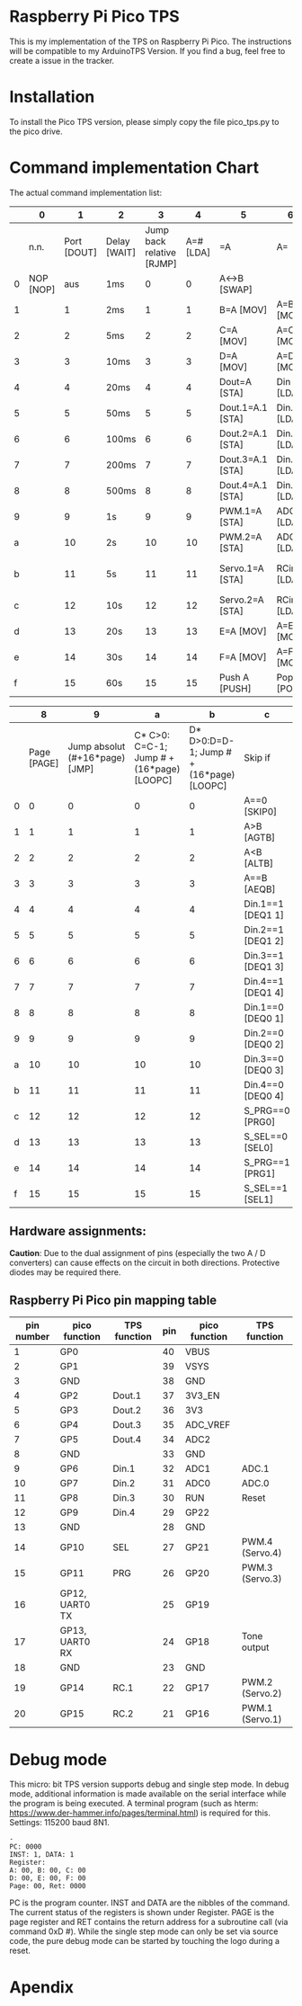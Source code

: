# Raspberry Pi Pico TPS

This is my implementation of the TPS on Raspberry Pi Pico. The instructions will be compatible to my ArduinoTPS Version. If you find a bug, feel free to create a issue in the tracker. 

# Installation

To install the Pico TPS version, please simply copy the file pico_tps.py to the pico drive.

# Command implementation Chart

The actual command implementation list: 

|      | 0         | 1           | 2            | 3                         | 4         | 5                | 6            | 7                     |
| ---- | --------- | ----------- | ------------ | ------------------------- | --------- | ---------------- | ------------ | --------------------- |
|      | n.n.      | Port [DOUT] | Delay [WAIT] | Jump back relative [RJMP] | A=# [LDA] | =A               | A=           | A=Ausdruck            |
| 0    | NOP [NOP] | aus         | 1ms          | 0                         | 0         | A<->B [SWAP]     |              |                       |
| 1    |           | 1           | 2ms          | 1                         | 1         | B=A [MOV]        | A=B [MOV]    | A=A + 1 [INC]         |
| 2    |           | 2           | 5ms          | 2                         | 2         | C=A [MOV]        | A=C [MOV]    | A=A - 1 [DEC]         |
| 3    |           | 3           | 10ms         | 3                         | 3         | D=A [MOV]        | A=D [MOV]    | A=A + B [ADD]         |
| 4    |           | 4           | 20ms         | 4                         | 4         | Dout=A [STA]     | Din [LDA]    | A=A - B [SUB]         |
| 5    |           | 5           | 50ms         | 5                         | 5         | Dout.1=A.1 [STA] | Din.1 [LDA]  | A=A * B [MUL]         |
| 6    |           | 6           | 100ms        | 6                         | 6         | Dout.2=A.1 [STA] | Din.2 [LDA]  | A=A / B [DIV]         |
| 7    |           | 7           | 200ms        | 7                         | 7         | Dout.3=A.1 [STA] | Din.3 [LDA]  | A=A and B [AND]       |
| 8    |           | 8           | 500ms        | 8                         | 8         | Dout.4=A.1 [STA] | Din.4 [LDA]  | A=A or B [OR]         |
| 9    |           | 9           | 1s           | 9                         | 9         | PWM.1=A [STA]    | ADC.1 [LDA]  | A=A xor B [XOR]       |
| a    |           | 10          | 2s           | 10                        | 10        | PWM.2=A [STA]    | ADC.2 [LDA]  | A= not A [NOT]        |
| b    |           | 11          | 5s           | 11                        | 11        | Servo.1=A [STA]  | RCin.1 [LDA] | A= A % B (Rest) [MOD] |
| c    |           | 12          | 10s          | 12                        | 12        | Servo.2=A [STA]  | RCin.2 [LDA] | A= A + 16 * B [BYTE]  |
| d    |           | 13          | 20s          | 13                        | 13        | E=A [MOV]        | A=E [MOV]    | A= B - A[BSUBA]       |
| e    |           | 14          | 30s          | 14                        | 14        | F=A [MOV]        | A=F [MOV]    | A=A SHR 1 [SHR]       |
| f    |           | 15          | 60s          | 15                        | 15        | Push A [PUSH]    | Pop A [POP]  | A=A SHL 1 [SHL]       |



|      | 8           | 9                              | a                                                     | b                                                    | c                 | d                         | e              | f                |
| ---- | ----------- | ------------------------------ | ----------------------------------------------------- | ---------------------------------------------------- | ----------------- | ------------------------- | -------------- | ---------------- |
|      | Page [PAGE] | Jump absolut (#+16*page) [JMP] | C* C>0: C=C-1;             Jump # + (16*page) [LOOPC] | D* D>0:D=D-1;             Jump # + (16*page) [LOOPC] | Skip if           | Call # + (16*Page) [Call] | Callsub/Ret    | Byte Befehle     |
| 0    | 0           | 0                              | 0                                                     | 0                                                    | A==0 [SKIP0]      | 0                         | ret [RTR]      | A=ADC.1 [BLDA]   |
| 1    | 1           | 1                              | 1                                                     | 1                                                    | A>B [AGTB]        | 1                         | Call 1 [CASB]  | A=ADC.2 [BLDA]   |
| 2    | 2           | 2                              | 2                                                     | 2                                                    | A<B [ALTB]        | 2                         | 2 [CASB]       | A=RCin.1 [BLDA]  |
| 3    | 3           | 3                              | 3                                                     | 3                                                    | A==B [AEQB]       | 3                         | 3 [CASB]       | A=RCin.2 [BLDA]  |
| 4    | 4           | 4                              | 4                                                     | 4                                                    | Din.1==1 [DEQ1 1] | 4                         | 4 [CASB]       | PWM.1=A [BSTA]   |
| 5    | 5           | 5                              | 5                                                     | 5                                                    | Din.2==1 [DEQ1 2] | 5                         | 5 [CASB]       | PWM.2=A [BSTA]   |
| 6    | 6           | 6                              | 6                                                     | 6                                                    | Din.3==1 [DEQ1 3] | 6                         | 6 [CASB]       | Servo.1=A [BSTA] |
| 7    | 7           | 7                              | 7                                                     | 7                                                    | Din.4==1 [DEQ1 4] | 7                         |                | Servo.2=A [BSTA] |
| 8    | 8           | 8                              | 8                                                     | 8                                                    | Din.1==0 [DEQ0 1] | 8                         | Def 1 [DFSB]   | Tone=A [TONE]    |
| 9    | 9           | 9                              | 9                                                     | 9                                                    | Din.2==0 [DEQ0 2] | 9                         | 2 [DFSB]       |                  |
| a    | 10          | 10                             | 10                                                    | 10                                                   | Din.3==0 [DEQ0 3] | 10                        | 3 [DFSB]       | PWM.3=A [BSTA]   |
| b    | 11          | 11                             | 11                                                    | 11                                                   | Din.4==0 [DEQ0 4] | 11                        | 4 [DFSB]       | PWM.4=A [BSTA]   |
| c    | 12          | 12                             | 12                                                    | 12                                                   | S_PRG==0 [PRG0]   | 12                        | 5 [DFSB]       | Servo.3=A [BSTA] |
| d    | 13          | 13                             | 13                                                    | 13                                                   | S_SEL==0 [SEL0]   | 13                        | 6 [DFSB]       | Servo.4=A [BSTA] |
| e    | 14          | 14                             | 14                                                    | 14                                                   | S_PRG==1 [PRG1]   | 14                        |                |                  |
| f    | 15          | 15                             | 15                                                    | 15                                                   | S_SEL==1 [SEL1]   | 15                        | restart [REST] | PrgEnd [PEND]    |



## Hardware assignments:

**Caution**: Due to the dual assignment of pins (especially the two A / D converters) can cause effects on the circuit in both directions. Protective diodes may be required there.

## Raspberry Pi Pico pin mapping table



| pin number | pico function  | TPS function | pin  | pico function | TPS function    |
| ---------- | -------------- | ------------ | ---- | ------------- | --------------- |
| 1          | GP0            |              | 40   | VBUS          |                 |
| 2          | GP1            |              | 39   | VSYS          |                 |
| 3          | GND            |              | 38   | GND           |                 |
| 4          | GP2            | Dout.1       | 37   | 3V3_EN        |                 |
| 5          | GP3            | Dout.2       | 36   | 3V3           |                 |
| 6          | GP4            | Dout.3       | 35   | ADC_VREF      |                 |
| 7          | GP5            | Dout.4       | 34   | ADC2          |                 |
| 8          | GND            |              | 33   | GND           |                 |
| 9          | GP6            | Din.1        | 32   | ADC1          | ADC.1           |
| 10         | GP7            | Din.2        | 31   | ADC0          | ADC.0           |
| 11         | GP8            | Din.3        | 30   | RUN           | Reset           |
| 12         | GP9            | Din.4        | 29   | GP22          |                 |
| 13         | GND            |              | 28   | GND           |                 |
| 14         | GP10           | SEL          | 27   | GP21          | PWM.4 (Servo.4) |
| 15         | GP11           | PRG          | 26   | GP20          | PWM.3 (Servo.3) |
| 16         | GP12, UART0 TX |              | 25   | GP19          |                 |
| 17         | GP13, UART0 RX |              | 24   | GP18          | Tone output     |
| 18         | GND            |              | 23   | GND           |                 |
| 19         | GP14           | RC.1         | 22   | GP17          | PWM.2 (Servo.2) |
| 20         | GP15           | RC.2         | 21   | GP16          | PWM.1 (Servo.1) |

# Debug mode

This micro: bit TPS version supports debug and single step mode. In debug mode, additional information is made available on the serial interface while the program is being executed. A terminal program (such as hterm: https://www.der-hammer.info/pages/terminal.html) is required for this. Settings: 115200 baud 8N1.

```
-
PC: 0000
INST: 1, DATA: 1
Register:
A: 00, B: 00, C: 00
D: 00, E: 00, F: 00
Page: 00, Ret: 0000
```

PC is the program counter. INST and DATA are the nibbles of the command. The current status of the registers is shown under Register. PAGE is the page register and RET contains the return address for a subroutine call (via command 0xD #).
While the single step mode can only be set via source code, the pure debug mode can be started by touching the logo during a reset.

# Apendix
